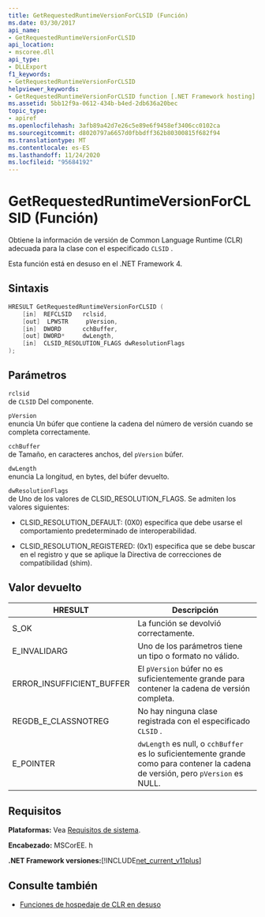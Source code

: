 ```yaml
---
title: GetRequestedRuntimeVersionForCLSID (Función)
ms.date: 03/30/2017
api_name:
- GetRequestedRuntimeVersionForCLSID
api_location:
- mscoree.dll
api_type:
- DLLExport
f1_keywords:
- GetRequestedRuntimeVersionForCLSID
helpviewer_keywords:
- GetRequestedRuntimeVersionForCLSID function [.NET Framework hosting]
ms.assetid: 5bb12f9a-0612-434b-b4ed-2db636a20bec
topic_type:
- apiref
ms.openlocfilehash: 3afb89a42d7e26c5e89e6f9458ef3406cc0102ca
ms.sourcegitcommit: d8020797a6657d0fbbdff362b80300815f682f94
ms.translationtype: MT
ms.contentlocale: es-ES
ms.lasthandoff: 11/24/2020
ms.locfileid: "95684192"
---
```

# <a name="getrequestedruntimeversionforclsid-function"></a>GetRequestedRuntimeVersionForCLSID (Función)

Obtiene la información de versión de Common Language Runtime (CLR) adecuada para la clase con el especificado `CLSID` .  
  
 Esta función está en desuso en el .NET Framework 4.  
  
## <a name="syntax"></a>Sintaxis  
  
```cpp  
HRESULT GetRequestedRuntimeVersionForCLSID (  
    [in]  REFCLSID   rclsid,
    [out]  LPWSTR     pVersion,
    [in]  DWORD      cchBuffer,
    [out] DWORD*     dwLength,
    [in]  CLSID_RESOLUTION_FLAGS dwResolutionFlags  
);  
```  
  
## <a name="parameters"></a>Parámetros  

 `rclsid`  
 de  `CLSID` Del componente.  
  
 `pVersion`  
 enuncia  Un búfer que contiene la cadena del número de versión cuando se completa correctamente.  
  
 `cchBuffer`  
 de  Tamaño, en caracteres anchos, del `pVersion` búfer.  
  
 `dwLength`  
 enuncia La longitud, en bytes, del búfer devuelto.  
  
 `dwResolutionFlags`  
 de  Uno de los valores de CLSID_RESOLUTION_FLAGS. Se admiten los valores siguientes:  
  
- CLSID_RESOLUTION_DEFAULT: (0X0) especifica que debe usarse el comportamiento predeterminado de interoperabilidad.  
  
- CLSID_RESOLUTION_REGISTERED: (0x1) especifica que se debe buscar en el registro y que se aplique la Directiva de correcciones de compatibilidad (shim).  
  
## <a name="return-value"></a>Valor devuelto  
  
|HRESULT|Descripción|  
|-------------|-----------------|  
|S_OK|La función se devolvió correctamente.|  
|E_INVALIDARG|Uno de los parámetros tiene un tipo o formato no válido.|  
|ERROR_INSUFFICIENT_BUFFER|El `pVersion` búfer no es suficientemente grande para contener la cadena de versión completa.|  
|REGDB_E_CLASSNOTREG|No hay ninguna clase registrada con el especificado `CLSID` .|  
|E_POINTER|`dwLength` es null, o `cchBuffer` es lo suficientemente grande como para contener la cadena de versión, pero `pVersion` es NULL.|  
  
## <a name="requirements"></a>Requisitos  

 **Plataformas:** Vea [Requisitos de sistema](../../get-started/system-requirements.md).  
  
 **Encabezado:** MSCorEE. h  
  
 **.NET Framework versiones:**[!INCLUDE[net_current_v11plus](../../../../includes/net-current-v11plus-md.md)]  
  
## <a name="see-also"></a>Consulte también

- [Funciones de hospedaje de CLR en desuso](deprecated-clr-hosting-functions.md)
